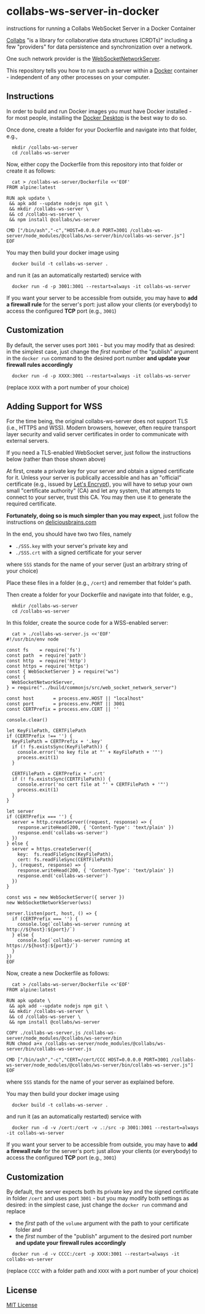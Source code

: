 # collabs-ws-server-in-docker #

instructions for running a Collabs WebSocket Server in a Docker Container

[Collabs](https://collabs.readthedocs.io/) "is a library for collaborative data structures (CRDTs)" including a few "providers" for data persistence and synchronization over a network.

One such network provider is the [WebSocketNetworkServer](https://collabs.readthedocs.io/en/latest/api/ws-server/classes/WebSocketNetworkServer.html).

This repository tells you how to run such a server within a [Docker](https://www.docker.com/) container - independent of any other processes on your computer.

## Instructions ##

In order to build and run Docker images you must have Docker installed - for most people, installing the [Docker Desktop](https://www.docker.com/products/docker-desktop/) is the best way to do so.

Once done, create a folder for your Dockerfile and navigate into that folder, e.g.,

```
  mkdir /collabs-ws-server
  cd /collabs-ws-server
```

Now, either copy the Dockerfile from this repository into that folder or create it as follows:

```
  cat > /collabs-ws-server/Dockerfile <<'EOF'
FROM alpine:latest

RUN apk update \
 && apk add --update nodejs npm git \
 && mkdir /collabs-ws-server \
 && cd /collabs-ws-server \
 && npm install @collabs/ws-server

CMD ["/bin/ash","-c","HOST=0.0.0.0 PORT=3001 /collabs-ws-server/node_modules/@collabs/ws-server/bin/collabs-ws-server.js"]
EOF
```

You may then build your docker image using

```
  docker build -t collabs-ws-server .
```

and run it (as an automatically restarted) service with

```
  docker run -d -p 3001:3001 --restart=always -it collabs-ws-server
```

If you want your server to be accessible from outside, you may have to **add a firewall rule** for the server's port: just allow your clients (or everybody) to access the configured **TCP** port (e.g., `3001`)

## Customization ##

By default, the server uses port `3001` - but you may modify that as desired: in the simplest case, just change the _first_ number of the "publish" argument in the `docker run` command to the desired port number **and update your firewall rules accordingly**

```
  docker run -d -p XXXX:3001 --restart=always -it collabs-ws-server
```

(replace `XXXX` with a port number of your choice)

## Adding Support for WSS ##

For the time being, the original collabs-ws-server does not support TLS (i.e., HTTPS and WSS). Modern browsers, however, often require transport layer security and valid server certificates in order to communicate with external servers.

If you need a TLS-enabled WebSocket server, just follow the instructions below (rather than those shown above)

At first, create a private key for your server and obtain a signed certificate for it. Unless your server is publically accessible and has an "official" certificate (e.g., issued by [Let's Encrypt](https://letsencrypt.org/)), you will have to setup your own small "certificate authority" (CA) and let any system, that attempts to connect to your server, trust this CA. You may then use it to generate the required certificate.

**Fortunately, doing so is much simpler than you may expect**, just follow the instructions on [deliciousbrains.com](https://deliciousbrains.com/ssl-certificate-authority-for-local-https-development/)

In the end, you should have two two files, namely

  * `./SSS.key` with your server's private key and
  * `./SSS.crt` with a signed certificate for your server

where `SSS` stands for the name of your server (just an arbitrary string of your choice)

Place these files in a folder (e.g., `/cert`) and remember that folder's path.

Then create a folder for your Dockerfile and navigate into that folder, e.g.,

```
  mkdir /collabs-ws-server
  cd /collabs-ws-server
```

In this folder, create the source code for a WSS-enabled server:

```
  cat > ./collabs-ws-server.js <<'EOF'
#!/usr/bin/env node

const fs    = require('fs')
const path  = require('path')
const http  = require('http')
const https = require('https')
const { WebSocketServer } = require("ws")
const {
  WebSocketNetworkServer,
} = require("../build/commonjs/src/web_socket_network_server")

const host       = process.env.HOST || "localhost"
const port       = process.env.PORT || 3001
const CERTPrefix = process.env.CERT || ''

console.clear()

let KeyFilePath, CERTFilePath
if (CERTPrefix !== '') {
  KeyFilePath = CERTPrefix + '.key'
  if (! fs.existsSync(KeyFilePath)) {
    console.error('no key file at "' + KeyFilePath + '"')
    process.exit(1)
  }

  CERTFilePath = CERTPrefix + '.crt'
  if (! fs.existsSync(CERTFilePath)) {
    console.error('no cert file at "' + CERTFilePath + '"')
    process.exit(1)
  }
}

let server
if (CERTPrefix === '') {
  server = http.createServer((request, response) => {
    response.writeHead(200, { 'Content-Type': 'text/plain' })
    response.end('collabs-ws-server')
  })
} else {
  server = https.createServer({
    key:  fs.readFileSync(KeyFilePath),
    cert: fs.readFileSync(CERTFilePath)
  }, (request, response) => {
    response.writeHead(200, { 'Content-Type': 'text/plain' })
    response.end('collabs-ws-server')
  })
}

const wss = new WebSocketServer({ server })
new WebSocketNetworkServer(wss)

server.listen(port, host, () => {
  if (CERTPrefix === '') {
    console.log(`collabs-ws-server running at http://${host}:${port}/`)
  } else {
    console.log(`collabs-ws-server running at https://${host}:${port}/`)
  }
})
EOF
```

Now, create a new Dockerfile as follows:

```
  cat > /collabs-ws-server/Dockerfile <<'EOF'
FROM alpine:latest

RUN apk update \
 && apk add --update nodejs npm git \
 && mkdir /collabs-ws-server \
 && cd /collabs-ws-server \
 && npm install @collabs/ws-server
 
COPY ./collabs-ws-server.js /collabs-ws-server/node_modules/@collabs/ws-server/bin
RUN chmod a+x /collabs-ws-server/node_modules/@collabs/ws-server/bin/collabs-ws-server.js

CMD ["/bin/ash","-c","CERT=/cert/CCC HOST=0.0.0.0 PORT=3001 /collabs-ws-server/node_modules/@collabs/ws-server/bin/collabs-ws-server.js"]
EOF
```

where `SSS` stands for the name of your server as explained before.

You may then build your docker image using

```
  docker build -t collabs-ws-server .
```

and run it (as an automatically restarted) service with

```
  docker run -d -v /cert:/cert -v .:/src -p 3001:3001 --restart=always -it collabs-ws-server
```

If you want your server to be accessible from outside, you may have to **add a firewall rule** for the server's port: just allow your clients (or everybody) to access the configured **TCP** port (e.g., `3001`)

## Customization ##

By default, the server expects both its private key and the signed certificate in folder `/cert` and uses port `3001` - but you may modify both settings as desired: in the simplest case, just change the `docker run` command and replace

* the _first_ path of the `volume` argument with the path to your certificate folder and
* the _first_ number of the "publish" argument to the desired port number **and update your firewall rules accordingly**

```
  docker run -d -v CCCC:/cert -p XXXX:3001 --restart=always -it collabs-ws-server
```

(replace `CCCC` with a folder path and `XXXX` with a port number of your choice)

## License ##

[MIT License](LICENSE.md)
